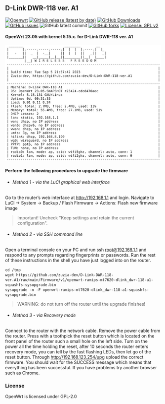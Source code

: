 ##  D-Link DWR-118 ver. A1
[![Openwrt](https://img.shields.io/badge/os-OpenWrt-<COLOR>.svg)](https://github.com/zuzia-dev/openwrt/) [![GitHub release (latest by date)](https://img.shields.io/github/v/release/zuzia-dev/DLINK-DWR-118-A1-repo-source?color=orange)](https://github.com/zuzia-dev/DLINK-DWR-118-A1-repo-source/releases/latest) [![GitHub Downloads](https://img.shields.io/github/downloads/zuzia-dev/DLINK-DWR-118-A1-repo-source/total)](https://github.com/zuzia-dev/DLINK-DWR-118-A1-repo-source/releases/latest) [![GitHub issues](https://img.shields.io/github/issues/zuzia-dev/DLINK-DWR-118-A1-repo-source?color=green)](https://GitHub.com/zuzia-dev/DLINK-DWR-118-A1-repo-source/issues) ![GitHub latest commit](https://img.shields.io/github/last-commit/zuzia-dev/DLINK-DWR-118-A1-repo-source?color=00BFFF) [![GitHub forks](https://img.shields.io/github/forks/zuzia-dev/DLINK-DWR-118-A1-repo-source?color=93917C)](https://GitHub.com/zuzia-dev/DLINK-DWR-118-A1-repo-source/forks) [![License: GPL v2](https://img.shields.io/badge/License-GPL_v2-blue.svg)](https://github.com/zuzia-dev/DLINK-DWR-118-A1-repo-source#license) 

#### OpenWrt 23.05 with kernel 5.15.x. for D-Link DWR-118 ver. A1
<img src="https://github.com/zuzia-dev/D-Link-DWR-118-ver.A1/blob/055f62d73578cfd74c42e76b3b496218cd41b4af/Firmware/Terminal-sysinfo-v1.jpg?raw=true" width="512" />

#### Perform the following procedures to upgrade the firmware
- ###### Method 1 - via the LuCI graphical web interface
Go to the router’s web interface at http://192.168.1.1 and login. Navigate to LuCI → System → Backup / Flash Firmware → Actions: Flash new firmware image
> Important! Uncheck "Keep settings and retain the current configuration".
- ###### Method 2 - via SSH command line
Open a terminal console on your PC and run ssh root@192.168.1.1 and respond to any prompts regarding fingerprints or passwords. Run the rest of these instructions in the shell you have just logged into on the router.
```
cd /tmp
wget https://github.com/zuzia-dev/D-Link-DWR-118-ver.A1/raw/main/Firmware/v1/openwrt-ramips-mt7620-dlink_dwr-118-a1-squashfs-sysupgrade.bin
sysupgrade -n -F openwrt-ramips-mt7620-dlink_dwr-118-a1-squashfs-sysupgrade.bin
```
> WARNING: do not turn off the router until the upgrade finishes!
- ###### Method 3 - via Recovery mode
Connect to the router with the network cable. Remove the power cable from the router. Press with a toothpick the reset button which is located on the front panel of the router such a small hole on the left side.  Turn on the power all the time holding the reset, after 10 seconds the router enters recovery mode, you can tell by the fast flashing LEDs, then let go of the reset button. Through http://192.168.123.254/upg upload the correct firmware. You should wait for the SUCCESS message which means that everything has been successful. If you have problems try another browser such as Chrome.

### License
OpenWrt is licensed under GPL-2.0
